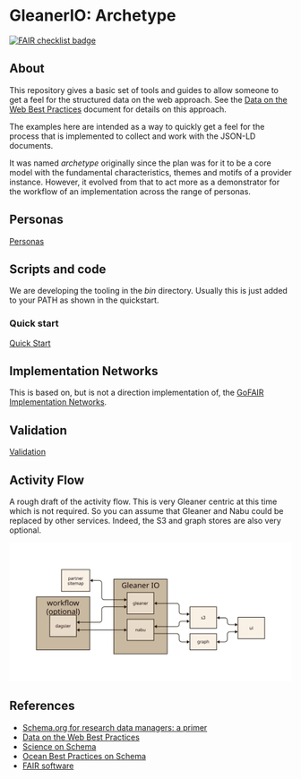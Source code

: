 # GleanerIO: Archetype

[![FAIR checklist badge](https://fairsoftwarechecklist.net/badge.svg)](https://fairsoftwarechecklist.net/v0.2?f=31&a=32100&i=31100&r=133)

## About

This repository gives a basic set of tools and guides to allow someone to
get a feel for the structured data on the web approach. See the
[Data on the Web Best Practices](https://www.w3.org/TR/dwbp/) document for
details on this approach.

The examples here are intended as a way to quickly get a feel for the process
that is implemented to collect and work with the JSON-LD documents.

It was named _archetype_ originally since the plan was for it to be a core model 
with the fundamental characteristics, themes and motifs of a provider instance. 
However, it evolved from that to act more as a demonstrator for the workflow 
of an implementation across the range of personas. 

## Personas

[Personas](./personas/README.md)

## Scripts and code

We are developing the tooling in the _bin_ directory. 
Usually this is just added to your PATH as shown in the quickstart.

### Quick start

[Quick Start](./docs/quickstart.md)


## Implementation Networks

This is based on, but is not a direction implementation of, 
the [GoFAIR Implementation Networks](https://www.go-fair.org/implementation-networks/).

## Validation

[Validation](./docs/validation.md)


## Activity Flow

A rough draft of the activity flow.  This is very Gleaner centric at this time which is not
required. So you can assume that Gleaner and Nabu could be replaced by other services.  Indeed,
the S3 and graph stores are also very optional.  

![relations](./docs/images/activityFlow.svg)

## References

* [Schema.org for research data managers: a primer](https://www.inderscienceonline.com/doi/10.1504/IJBDM.2022.128449)
* [Data on the Web Best Practices](https://www.w3.org/TR/dwbp/)
* [Science on Schema](https://github.com/ESIPFed/science-on-schema.org//)
* [Ocean Best Practices on Schema](https://github.com/adamml/ocean-best-practices-on-schema)
* [FAIR software](https://fairsoftwarechecklist.net/v0.2/)

